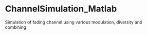 # ChannelSimulation_Matlab
Simulation of fading channel using various modulation, diversity and combining
